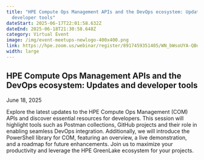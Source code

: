 ```yaml
---
title: "HPE Compute Ops Management APIs and the DevOps ecosystem: Updates and
  developer tools"
dateStart: 2025-06-17T22:01:58.632Z
dateEnd: 2025-06-18T21:30:58.648Z
category: Virtual Event
image: /img/event-meetups-newlogo-400x400.png
link: https://hpe.zoom.us/webinar/register/8917459351405/WN_bWsoUYA-QBu3QjvyM6QCxQ
width: large
---
```

## HPE Compute Ops Management APIs and the DevOps ecosystem: Updates and developer tools

June 18, 2025

Explore the latest updates to the HPE Compute Ops Management (COM) APIs and discover essential resources for developers. This session will highlight tools such as Postman collections, GitHub projects and their role in enabling seamless DevOps integration. Additionally, we will introduce the PowerShell library for COM, featuring an overview, a live demonstration, and a roadmap for future enhancements. Join us to maximize your productivity and leverage the HPE GreenLake ecosystem for your projects.

